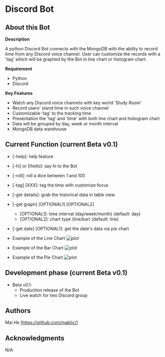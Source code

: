 # Discord Bot

## About this Bot

**Description**

A python Discord Bot connects with the MongoDB with the ability to record time from any Discord voice channel.
User can customize the records with a 'tag' which will be graphed by the Bot in line chart or histogram chart.

**Requirement**

 - Python
 - Discord

**Key Features**

 - Watch any Discord voice channels with key world 'Study Room'
 - Record users' stand time in such voice channel
 - Customizable 'tag' to the tracking time
 - Presentation the 'tag' and 'time' with both line chart and histogram chart
 - Data will be grouped by day, week or month interval
 - MongoDB data warehouse

## Current Function (current Beta v0.1)

 - [-help]: help feature
 - [-hi] or [!hello]: say hi to the Bot
 - [-roll]: roll a dice between 1 and 100
 - [-tag] [XXX]: tag the time with customize focus
 - [-get details]: grab the historical data in table view
 - [-get graph] [OPTIONAL1] [OPTIONAL2]
    - [OPTIONAL1]: time interval (day/week/month) (default: day)
    - [OPTIONAL2]: chart type (line/bar) (default: line)  
 - [-get date] [OPTIONAL1]: get the date's data via pie chart

- Example of the Line Chart
![plot](./Users/yingxie/Downloads/line.png)

- Example of the Bar Chart
![plot](./Users/yingxie/Downloads/bar.png)

- Example of the Pie Chart
![plot](./Users/yingxie/Downloads/pie.png)

## Development phase (current Beta v0.1)

 - Beta v0.1:
    - Production release of the Bot
    - Live watch for two Discord group

## Authors
Mai He [https://github.com/mablic/]
## Acknowledgments
N/A
